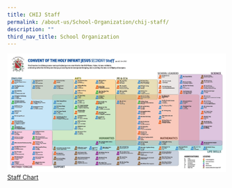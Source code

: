 ```yaml
---
title: CHIJ Staff
permalink: /about-us/School-Organization/chij-staff/
description: ""
third_nav_title: School Organization
---
```

![](/images/2023%20Staff%20Chart.jpg)
[Staff Chart](/files/Staff%20Chart%202023%20II.pdf)